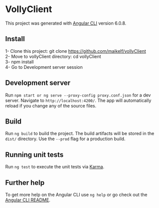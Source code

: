 # VollyClient

This project was generated with [Angular CLI](https://github.com/angular/angular-cli) version 6.0.8.

## Install

1- Clone this project: git clone https://github.com/maikelf/vollyClient  
2- Move to vollyClient directory: cd vollyClient  
3- npm install  
4- Go to Development server session  

## Development server

Run `npm start or ng serve --proxy-config proxy.conf.json` for a dev server. Navigate to `http://localhost:4200/`. The app will automatically reload if you change any of the source files.

## Build

Run `ng build` to build the project. The build artifacts will be stored in the `dist/` directory. Use the `--prod` flag for a production build.

## Running unit tests

Run `ng test` to execute the unit tests via [Karma](https://karma-runner.github.io).

## Further help

To get more help on the Angular CLI use `ng help` or go check out the [Angular CLI README](https://github.com/angular/angular-cli/blob/master/README.md).
